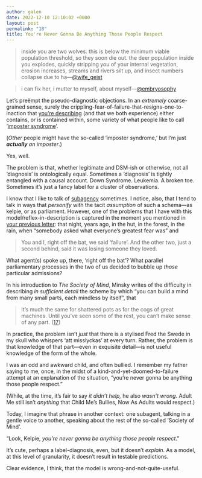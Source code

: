 ```yaml
---
author: galen
date: 2022-12-10 12:10:02 +0000
layout: post
permalink: "18"
title: You're Never Gonna Be Anything Those People Respect
---
```



> inside you are two wolves. this is below the minimum viable population threshold, so they soon die out. the deer population inside you explodes, quickly stripping you of your internal vegetation, erosion increases, streams and rivers silt up, and insect numbers collapse due to ha—[@wife_geist](https://twitter.com/wife_geist/status/1560018586227318784?s=46&t=NDiWtkj33krBig4KW3ZI8g)

> i can fix her, i mutter to myself, about myself—[@embryosophy](https://twitter.com/embryosophy/status/1497409936392740865?s=46&t=NDiWtkj33krBig4KW3ZI8g)

Let’s preëmpt the pseudo-diagnostic objections. In an *extremely* coarse-grained sense, surely the crippling-fear-of-failure-that-resigns-one-to-inaction that [you’re describing](https://angst.blog/17) (and that we both experience) either contains, or is contained within, some variety of what people like to call ‘[imposter syndrome](https://paulineroseclance.com/pdf/IPTestandscoring.pdf)’.

(*Other* people might have the so-called ‘imposter syndrome,’ but I’m just ***actually*** *an imposter*.)

Yes, well.

The problem is that, whether legitimate and DSM-ish or otherwise, not all ‘diagnosis’ is ontologically equal. Sometimes a ‘diagnosis’ is tightly entangled with a causal account. Down Syndrome. Leukemia. A broken toe. Sometimes it’s just a fancy label for a cluster of observations.

I know that I like to talk of [subagency](https://angst.blog/4) sometimes. I notice, also, that I tend to talk in ways that *personify* with the tacit *assumption* of such a schema—as kelpie, or as parliament. However, one of the problems that I have with this model/reflex-in-description is captured in the moment you mentioned in [your previous letter](https://angst.blog/17): that night, years ago, in the hut, in the forest, in the rain, when “somebody asked what everyone’s greatest fear was” and

> You and I, right off the bat, we said ‘failure’. And the other two, just a second behind, said it was losing someone they loved.

What agent(s) spoke up, there, ‘right off the bat’? What parallel parliamentary processes in the two of us decided to bubble up *those* particular admissions?

In his introduction to *The Society of Mind*, Minsky writes of the difficulty in describing *in sufficient detail* the scheme by which “you can build a mind from many small parts, each mindless by itself”, that

> It’s much the same for shattered pots as for the cogs of great machines. Until you’ve seen some of the rest, you can’t make sense of any part. ([17](https://www.worldcat.org/isbn/9780671657130))

In practice, the problem isn’t *just* that there is a stylised Fred the Swede in my skull who whispers ‘att misslyckas’ at every turn. Rather, the problem is that knowledge of that part—even in exquisite detail—is not useful knowledge of the form of the whole.

I was an odd and awkward child, and often bullied. I remember my father saying to me, once, in the midst of a kind-and-yet-doomed-to-failure attempt at an explanation of the situation, “you’re never gonna be anything those people respect.”

(While, at the time, it’s fair to say *it didn’t help,* he also *wasn’t wrong*. Adult Me still isn’t *anything* that Child Me’s Bullies, Now As Adults would respect.)

Today, I imagine that phrase in another context: one subagent, talking in a gentle voice to another, speaking about the rest of the so-called ‘Society of Mind’.

“Look, Kelpie, *you’re never gonna be anything those people respect*.”

It’s cute, perhaps a label-diagnosis, even, but it doesn’t *explain*. As a model, at this level of granularity, it doesn’t result in testable predictions.

Clear evidence, I think, that the model is wrong-and-not-quite-useful. 
